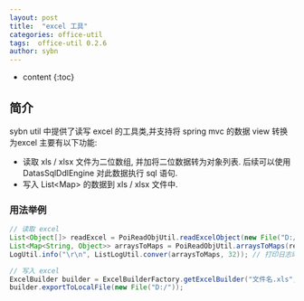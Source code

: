 ```yaml
---
layout: post
title:  "excel 工具"
categories: office-util
tags:  office-util 0.2.6
author: sybn
---
```


* content
{:toc}

## 简介
sybn util 中提供了读写 excel 的工具类,并支持将 spring mvc 的数据 view 转换为excel
主要有以下功能:
- 读取 xls / xlsx 文件为二位数组, 并加将二位数据转为对象列表. 后续可以使用 DatasSqlDdlEngine 对此数据执行 sql 语句.
- 写入 List&lt;Map&gt; 的数据到 xls / xlsx 文件中.





### 用法举例
```java
// 读取 excel
List<Object[]> readExcel = PoiReadObjUtil.readExcelObject(new File("D:/xxx.xls"));
List<Map<String, Object>> arraysToMaps = PoiReadObjUtil.arraysToMaps(readExcel);
LogUtil.info("\r\n", ListLogUtil.conver(arraysToMaps, 32)); // 打印日志时最大列宽为32

// 写入 excel
ExcelBuilder builder = ExcelBuilderFactory.getExcelBuilder("文件名.xls", "excel标题", list);
builder.exportToLocalFile(new File("D:/"));
```

